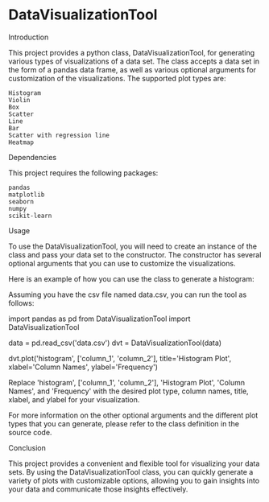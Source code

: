 # DataVisualizationTool

Introduction

This project provides a python class, DataVisualizationTool, for generating various types of visualizations of a data set. The class accepts a data set in the form of a pandas data frame, as well as various optional arguments for customization of the visualizations. The supported plot types are:

    Histogram
    Violin
    Box
    Scatter
    Line
    Bar
    Scatter with regression line
    Heatmap

Dependencies

This project requires the following packages:

    pandas
    matplotlib
    seaborn
    numpy
    scikit-learn

Usage

To use the DataVisualizationTool, you will need to create an instance of the class and pass your data set to the constructor. The constructor has several optional arguments that you can use to customize the visualizations.

Here is an example of how you can use the class to generate a histogram:

Assuming you have the csv file named data.csv, you can run the tool as follows:

import pandas as pd
from DataVisualizationTool import DataVisualizationTool

data = pd.read_csv('data.csv')
dvt = DataVisualizationTool(data)

dvt.plot('histogram', ['column_1', 'column_2'], title='Histogram Plot', xlabel='Column Names', ylabel='Frequency')


Replace 'histogram', ['column_1', 'column_2'], 'Histogram Plot', 'Column Names', and 'Frequency' with the desired plot type, column names, title, xlabel, and ylabel for your visualization.

For more information on the other optional arguments and the different plot types that you can generate, please refer to the class definition in the source code.

Conclusion

This project provides a convenient and flexible tool for visualizing your data sets. By using the DataVisualizationTool class, you can quickly generate a variety of plots with customizable options, allowing you to gain insights into your data and communicate those insights effectively.
